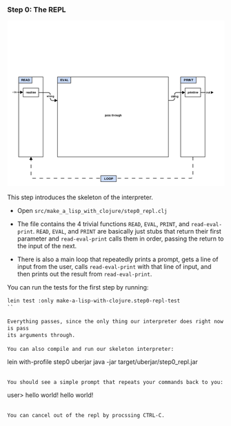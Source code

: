 ### Step 0: The REPL

![step0_repl architecture](step0_repl.png)

This step introduces the skeleton of the interpreter.

* Open `src/make_a_lisp_with_clojure/step0_repl.clj`

* The file contains the 4 trivial functions `READ`, `EVAL`, `PRINT`, and
  `read-eval-print`. `READ`, `EVAL`, and `PRINT` are basically just stubs that
  return their first parameter and `read-eval-print` calls them in order,
  passing the return to the input of the next.

* There is also a main loop that repeatedly prints a prompt, gets a line of
  input from the user, calls `read-eval-print` with that line of input, and then
  prints out the result from `read-eval-print`.

You can run the tests for the first step by running:

```
lein test :only make-a-lisp-with-clojure.step0-repl-test
``

Everything passes, since the only thing our interpreter does right now is pass
its arguments through.

You can also compile and run our skeleton interpreter:

```
lein with-profile step0 uberjar
java -jar target/uberjar/step0_repl.jar
```

You should see a simple prompt that repeats your commands back to you:

```
user> hello world!
hello world!
```

You can cancel out of the repl by procssing CTRL-C.
